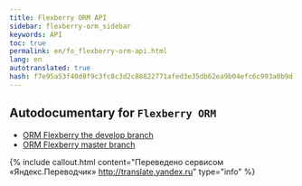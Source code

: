 ```yaml
--- 
title: Flexberry ORM API 
sidebar: flexberry-orm_sidebar 
keywords: API 
toc: true 
permalink: en/fo_flexberry-orm-api.html 
lang: en 
autotranslated: true 
hash: f7e95a53f40d8f9c3fc8c3d2c88822771afed3e35db62ea9b04efc6c993a0b9d 
--- 
```


## Autodocumentary for `Flexberry ORM` 

* [ORM Flexberry the develop branch](https://flexberry.github.io/NewPlatform.Flexberry.ORM/autodoc/develop/) 
* [ORM Flexberry master branch](https://flexberry.github.io/NewPlatform.Flexberry.ORM/autodoc/master/) 



{% include callout.html content="Переведено сервисом «Яндекс.Переводчик» <http://translate.yandex.ru>" type="info" %}